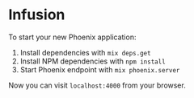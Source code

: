 # Infusion

To start your new Phoenix application:

1. Install dependencies with `mix deps.get`
2. Install NPM dependencies with `npm install`
3. Start Phoenix endpoint with `mix phoenix.server`

Now you can visit `localhost:4000` from your browser.
